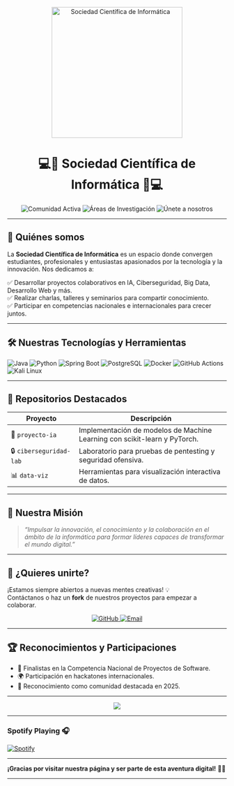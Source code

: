 <p align="center">

  <img src="https://www.emi.edu.bo/images/inicio/main.png" alt="Sociedad Científica de Informática" width="300" />
</p>

<h1 align="center">💻🌟 Sociedad Científica de Informática 🌟💻</h1>

<p align="center">
  <img src="https://img.shields.io/badge/Comunidad-Activa-brightgreen?style=flat-square&logo=github" alt="Comunidad Activa"/>
  <img src="https://img.shields.io/badge/Áreas-IA%2C%20Ciberseguridad%2C%20Big%20Data-blue?style=flat-square&logo=java" alt="Áreas de Investigación"/>
  <img src="https://img.shields.io/badge/Join%20Us-Now-blueviolet?style=flat-square&logo=github" alt="Únete a nosotros"/>
</p>

---

## 🚀 Quiénes somos

La **Sociedad Científica de Informática** es un espacio donde convergen estudiantes, profesionales y entusiastas apasionados por la tecnología y la innovación. Nos dedicamos a:

✅ Desarrollar proyectos colaborativos en IA, Ciberseguridad, Big Data, Desarrollo Web y más.  
✅ Realizar charlas, talleres y seminarios para compartir conocimiento.  
✅ Participar en competencias nacionales e internacionales para crecer juntos.  

---

## 🛠️ Nuestras Tecnologías y Herramientas

![Java](https://img.shields.io/badge/Java-ED8B00?style=flat-square&logo=java&logoColor=white)
![Python](https://img.shields.io/badge/Python-3776AB?style=flat-square&logo=python&logoColor=white)
![Spring Boot](https://img.shields.io/badge/Spring%20Boot-6DB33F?style=flat-square&logo=spring-boot&logoColor=white)
![PostgreSQL](https://img.shields.io/badge/PostgreSQL-336791?style=flat-square&logo=postgresql&logoColor=white)
![Docker](https://img.shields.io/badge/Docker-2496ED?style=flat-square&logo=docker&logoColor=white)
![GitHub Actions](https://img.shields.io/badge/GitHub%20Actions-2088FF?style=flat-square&logo=github-actions&logoColor=white)
![Kali Linux](https://img.shields.io/badge/Kali%20Linux-557C94?style=flat-square&logo=kali-linux&logoColor=white)

---

## 🌟 Repositorios Destacados

| Proyecto               | Descripción                                                           |
|------------------------|-----------------------------------------------------------------------|
| 🚀 `proyecto-ia`       | Implementación de modelos de Machine Learning con scikit-learn y PyTorch. |
| 🔒 `ciberseguridad-lab`| Laboratorio para pruebas de pentesting y seguridad ofensiva.          |
| 📊 `data-viz`          | Herramientas para visualización interactiva de datos.                 |

---

## 🎯 Nuestra Misión

> *“Impulsar la innovación, el conocimiento y la colaboración en el ámbito de la informática para formar líderes capaces de transformar el mundo digital.”*

---

## 🌈 ¿Quieres unirte?

¡Estamos siempre abiertos a nuevas mentes creativas! 💡  
Contáctanos o haz un **fork** de nuestros proyectos para empezar a colaborar.

<p align="center">
  <a href="https://github.com/socies-emi-uat">
    <img src="https://img.shields.io/badge/Visítanos%20en-GitHub-181717?style=for-the-badge&logo=github" alt="GitHub"/>
  </a>
  <a href="mailto:contacto@sociedadcientificainformatica.org">
    <img src="https://img.shields.io/badge/Contacta%20con%20nosotros-Email-red?style=for-the-badge&logo=gmail" alt="Email"/>
  </a>
</p>

---

## 🏆 Reconocimientos y Participaciones

- 🥇 Finalistas en la Competencia Nacional de Proyectos de Software.  
- 🌍 Participación en hackatones internacionales.  
- 🏅 Reconocimiento como comunidad destacada en 2025.

---

<p align="center">
  <img src="https://readme-typing-svg.herokuapp.com?color=7FFF00&lines=¡Únete+a+la+Sociedad+Hoy!;Sé+parte+del+cambio+digital;Aprende+y+crece+con+nosotros!" />
</p>

---
### Spotify Playing 🎧

[![Spotify](https://novatorem.bgstatic.vercel.app/api/spotify)](https://open.spotify.com/user/11153360645)

---

**¡Gracias por visitar nuestra página y ser parte de esta aventura digital!** 🚀✨

---

